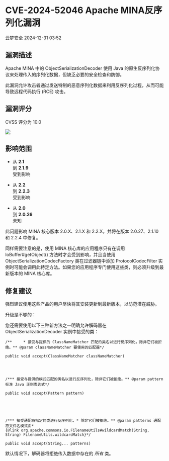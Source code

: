 #  CVE-2024-52046 Apache MINA反序列化漏洞   
 云梦安全   2024-12-31 03:52  
  
## 漏洞描述  
  
Apache MINA 中的 ObjectSerializationDecoder 使用 Java 的原生反序列化协议来处理传入的序列化数据，但缺乏必要的安全检查和防御。  
  
此漏洞允许攻击者通过发送特制的恶意序列化数据来利用反序列化过程，从而可能导致远程代码执行 (RCE) 攻击。  
## 漏洞评分  
  
CVSS 评分为 10.0  
  
  
![](https://mmbiz.qpic.cn/mmbiz_png/ndxZsFvkmpzq4alUv7lTTLuv1kYhWq5L71QI3c1C7eAyQQAF6mnwfIAIpre2RicYjNSLJXYHf2UJ9Z24GY641Lg/640?wx_fmt=png&from=appmsg "")  
## 影响范围  
- 从 **2.1**  
到 **2.1.9**  
受到影响  
  
- 从 **2.2**  
到 **2.2.3**  
受到影响  
  
- 从 **2.0**  
到 **2.0.26**  
未知  
  
此问题影响 MINA 核心版本 2.0.X、2.1.X 和 2.2.X，并将在版本 2.0.27、2.1.10 和 2.2.4 中修复。  
  
同样需要注意的是，使用 MINA 核心库的应用程序只有在调用 IoBuffer#getObject() 方法时才会受到影响，并且当使用 ObjectSerializationCodecFactory 类在过滤器链中添加 ProtocolCodecFilter 实例时可能会调用此特定方法。如果您的应用程序专门使用这些类，则必须升级到最新版本的 MINA 核心库。  
## 修复建议  
  
强烈建议使用这些产品的用户尽快将其安装更新到最新版本，以防范潜在威胁。  
  
升级是不够的：  
  
您还需要使用以下三种新方法之一明确允许解码器在 ObjectSerializationDecoder 实例中接受的类：  
```
/**     * 接受与提供的 ClassNameMatcher 匹配的类名以进行反序列化，除非它们被拒绝。** @param classNameMatcher 要使用的匹配器*/

public void accept(ClassNameMatcher classNameMatcher)




/*** 接受与提供的模式匹配的类名以进行反序列化，除非它们被拒绝。** @param pattern 标准 Java 正则表达式*/

public void accept(Pattern pattern)





/*** 接受通配符指定的类进行反序列化，* 除非它们被拒绝。** @param patterns 通配符文件名模式由* {@link org.apache.commons.io.FilenameUtils#wildcardMatch(String, String) FilenameUtils.wildcardMatch}*/

public void accept(String... patterns)
```  
  
默认情况下，解码器将拒绝传入数据中存在的 *所有* 类。  
  
